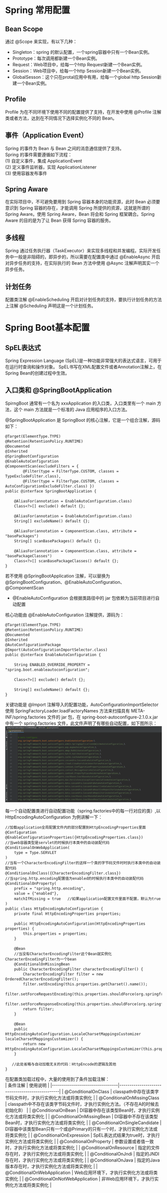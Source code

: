 # Spring 常用配置
## Bean Scope
通过 @Scope 来实现，有以下几种：
* Singleton：spring 的默认配置，一个spring容器中只有一个Bean实例。
* Prototype：每次调用都新建一个Bean实例。
* Request：Web项目中，给每一个http Request新建一个Bean实例。
* Session：Web项目中，给每一个http Session新建一个Bean实例。
* GlobalSesson：这个只在protal应用中有用，给每一个global http Session新建一个Bean实例。

## Profile
Profile 为在不同环境下使用不同的配置提供了支持，在开发中使用 @Profile 注解类或者方法，达到在不同情况下选择实例化不同的 Bean。

## 事件（Application Event）
Spring 的事件为 Bean 与 Bean 之间的消息通信提供了支持。  
Spring 的事件需要遵循如下流程：  
(1) 自定义事件，集成 ApplicationEvent  
(2) 定义事件监听器，实现 ApplicationListener  
(3) 使用容器发布事件  

## Spring Aware
在实际项目中，不可避免要用到 Spring 容器本身的功能资源，此时 Bean 必须要意识到 Spring 容器的存在，才能调用 Spring 所提供的资源，这就是所谓的 Spring Aware。使用 Spring Aware，Bean 将会和 Spring 框架耦合。Spring Aware 的目的是为了让 Bean 获得 Spring 容器的服务。

## 多线程
Spring 通过任务执行器（TaskExecutor）来实现多线程和并发编程。实际开发任务中一般是非阻碍的，即异步的，所以需要在配置类中通过 @EnableAsync 开启对异步任务的支持，在实际执行的 Bean 方法中使用 @Async 注解声明其实一个异步任务。

## 计划任务
配置类注解 @EnableScheduling 开启对计划任务的支持，要执行计划任务的方法上注解 @Scheduling 声明这是一个计划任务。


# Spring Boot基本配置
## SpEL表达式
Spring Expression Language (SpEL)是一种功能非常强大的表达式语言，可用于在运行时查询和操作对象。 SpEL书写在XML配置文件或者Annotation注解上，在Spring Bean的创建过程中生效。  


## 入口类和 @SpringBootApplication
SpirngBoot 通常有一个名为 xxxApplication 的入口类，入口类里有一个 main 方法，这个 main 方法就是一个标准的 Java 应用程序的入口方法。

@SpringBootApplication 是 SpringBoot 的核心注解，它是一个组合注解，源码如下：  
```
@Target(ElementType.TYPE)
@Retention(RetentionPolicy.RUNTIME)
@Documented
@Inherited
@SpringBootConfiguration
@EnableAutoConfiguration
@ComponentScan(excludeFilters = {
		@Filter(type = FilterType.CUSTOM, classes = TypeExcludeFilter.class),
		@Filter(type = FilterType.CUSTOM, classes = AutoConfigurationExcludeFilter.class) })
public @interface SpringBootApplication {

	@AliasFor(annotation = EnableAutoConfiguration.class)
	Class<?>[] exclude() default {};

	@AliasFor(annotation = EnableAutoConfiguration.class)
	String[] excludeName() default {};

	@AliasFor(annotation = ComponentScan.class, attribute = "basePackages")
	String[] scanBasePackages() default {};

	@AliasFor(annotation = ComponentScan.class, attribute = "basePackageClasses")
	Class<?>[] scanBasePackageClasses() default {};
}
```
若不使用 @SpringBootApplication 注解，可以替换为 @SpringBootConfiguration、@EnableAutoConfiguration、@ComponentScan  

* @EnableAutoConfiguration 会根据类路径中的 jar 包依赖为当前项目进行自动配置

核心功能由 @EnableAutoConfiguration 注解提供，源码为：  
```
@Target(ElementType.TYPE)
@Retention(RetentionPolicy.RUNTIME)
@Documented
@Inherited
@AutoConfigurationPackage
@Import(AutoConfigurationImportSelector.class)
public @interface EnableAutoConfiguration {

	String ENABLED_OVERRIDE_PROPERTY = "spring.boot.enableautoconfiguration";

	Class<?>[] exclude() default {};

	String[] excludeName() default {};
}
```
关键功能是 @Import 注解导入的配置功能，AutoConfigurationImportSelector 使用 SpringFactoryLoader.loadFactoryNames 方法来扫描具有 META-INF/spring.factories 文件的 jar 包，在 spring-boot-autoconfigure-2.1.0.x.jar 中有一个 spring.factories 文件，此文件声明了有哪些自动配置，如下图所示：  
![](https://github.com/JianMin-Xie/Learning-Note/blob/master/pic/spring.factories文件.jpg)  

每一个自动配置类进行自动配置功能（spring.factories中的每一行对应的类）,以 HttpEncodingAutoConfiguration 为例讲解一下：  
```
//加载application全局配置文件内的部分配置到HttpEncodingProperties里面
@Configuration
@EnableConfigurationProperties({HttpEncodingProperties.class}) 
//当web容器类型是servlet的时候执行本类中的自动装配代码
@ConditionalOnWebApplication(
    type = Type.SERVLET
)
//当有一个CharacterEncodingFilter的这样一个类的字节码文件时时执行本类中的自动装配代码
@ConditionalOnClass({CharacterEncodingFilter.class})
//当spring.http.encoding配置值为enabled的时候执行本类中的自动装配代码
@ConditionalOnProperty(
    prefix = "spring.http.encoding",
    value = {"enabled"},
    matchIfMissing = true   //如果application配置文件里面不配置，默认为true
)
public class HttpEncodingAutoConfiguration {
    private final HttpEncodingProperties properties;

    public HttpEncodingAutoConfiguration(HttpEncodingProperties properties) {
        this.properties = properties;
    }

    @Bean
    //当没有CharacterEncodingFilter这个Bean就实例化CharacterEncodingFilter为一个bean
    @ConditionalOnMissingBean
    public CharacterEncodingFilter characterEncodingFilter() {
        CharacterEncodingFilter filter = new OrderedCharacterEncodingFilter();
        filter.setEncoding(this.properties.getCharset().name());
        filter.setForceRequestEncoding(this.properties.shouldForce(org.springframework.boot.autoconfigure.http.HttpEncodingProperties.Type.REQUEST));
        filter.setForceResponseEncoding(this.properties.shouldForce(org.springframework.boot.autoconfigure.http.HttpEncodingProperties.Type.RESPONSE));
        return filter;
    }

    @Bean
    public HttpEncodingAutoConfiguration.LocaleCharsetMappingsCustomizer localeCharsetMappingsCustomizer() {
        return new HttpEncodingAutoConfiguration.LocaleCharsetMappingsCustomizer(this.properties);
    }
    
   //此处省略与自动加载无关的代码：HttpEncode的逻辑及其他
}
```
在配置类加载过程中，大量的使用到了条件加载注解：  
| 条件注解                            | 使用说明                                           |
|---------------------------------|------------------------------------------------|
| @ConditionalOnClass             | classpath中存在该类字节码文件时，才执行实例化方法或将类实例化            |
| @ConditionalOnMissingClass      | classpath中不存在该类字节码文件时，才执行实例化方法。（不存在A的时候去初始化B）  |
| @ConditionalOnBean              | DI容器中存在该类型Bean时，才执行实例化方法或将类实例化                 |
| @ConditionalOnMissingBean       | DI容器中不存在该类型Bean时，才执行实例化方法或将类实例化                |
| @ConditionalOnSingleCandidate   | DI容器中该类型Bean只有一个或@Primary的只有一个时，才执行实例化方法或将类实例化 |
| @ConditionalOnExpression        | SpEL表达式结果为true时，才执行实例化方法或将类实例化                 |
| @ConditionalOnProperty          | 参数设置或者值一致时，才执行实例化方法或将类实例化                      |
| @ConditionalOnResource          | 指定的文件存在时，才执行实例化方法或将类实例化                        |
| @ConditionalOnJndi              | 指定的JNDI存在时，才执行实例化方法或将类实例化                      |
| @ConditionalOnJava              | 指定的Java版本存在时，才执行实例化方法或将类实例化                    |
| @ConditionalOnWebApplication    | Web应用环境下，才执行实例化方法或将类实例化                        |
| @ConditionalOnNotWebApplication | 非Web应用环境下，才执行实例化方法或将类实例化                       |






